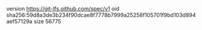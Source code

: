 version https://git-lfs.github.com/spec/v1
oid sha256:59d8a3de3b234f90dcae8f7778b7999a25258f105701f9bd103d894aef57129a
size 56775
